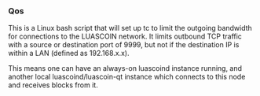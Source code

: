 ### Qos ###

This is a Linux bash script that will set up tc to limit the outgoing bandwidth for connections to the LUASCOIN network. It limits outbound TCP traffic with a source or destination port of 9999, but not if the destination IP is within a LAN (defined as 192.168.x.x).

This means one can have an always-on luascoind instance running, and another local luascoind/luascoin-qt instance which connects to this node and receives blocks from it.

